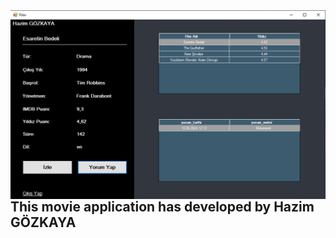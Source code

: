 <img align="left" style="width:800px" src="./Imdb/moviePage.png">
<br>
<h2>This movie application has developed by Hazim GÖZKAYA </h2>
